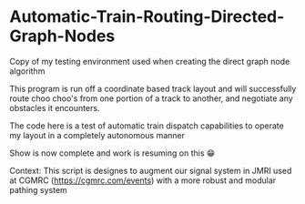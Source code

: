 # Automatic-Train-Routing-Directed-Graph-Nodes
Copy of my testing environment used when creating the direct graph node algorithm

This program is run off a coordinate based track layout and will successfully route choo choo's from one portion of a track to another, and negotiate any obstacles it encounters.

The code here is a test of automatic train dispatch capabilities to operate my layout in a completely autonomous manner

Show is now complete and work is resuming on this 😁

Context: This script is designes to augment our signal system in JMRI used at CGMRC (https://cgmrc.com/events) with a more robust and modular pathing system
